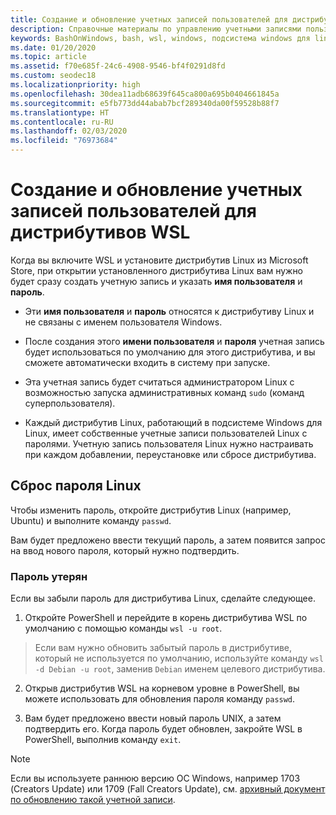 ```yaml
---
title: Создание и обновление учетных записей пользователей для дистрибутивов WSL
description: Справочные материалы по управлению учетными записями пользователей и разрешениями для подсистемы Windows для Linux.
keywords: BashOnWindows, bash, wsl, windows, подсистема windows для linux, windowssubsystem, ubuntu, учетные записи пользователей
ms.date: 01/20/2020
ms.topic: article
ms.assetid: f70e685f-24c6-4908-9546-bf4f0291d8fd
ms.custom: seodec18
ms.localizationpriority: high
ms.openlocfilehash: 30dea11adb68639f645ca800a695b0404661845a
ms.sourcegitcommit: e5fb773dd44abab7bcf289340da00f59528b88f7
ms.translationtype: HT
ms.contentlocale: ru-RU
ms.lasthandoff: 02/03/2020
ms.locfileid: "76973684"
---
```

# <a name="create-and-update-user-accounts-for-wsl-distributions"></a>Создание и обновление учетных записей пользователей для дистрибутивов WSL

Когда вы включите WSL и установите дистрибутив Linux из Microsoft Store, при открытии установленного дистрибутива Linux вам нужно будет сразу создать учетную запись и указать **имя пользователя** и **пароль**.

- Эти **имя пользователя** и **пароль** относятся к дистрибутиву Linux и не связаны с именем пользователя Windows.

- После создания этого **имени пользователя** и **пароля** учетная запись будет использоваться по умолчанию для этого дистрибутива, и вы сможете автоматически входить в систему при запуске.

- Эта учетная запись будет считаться администратором Linux с возможностью запуска административных команд `sudo` (команд суперпользователя).

- Каждый дистрибутив Linux, работающий в подсистеме Windows для Linux, имеет собственные учетные записи пользователей Linux с паролями.  Учетную запись пользователя Linux нужно настраивать при каждом добавлении, переустановке или сбросе дистрибутива.

## <a name="reset-your-linux-password"></a>Сброс пароля Linux

Чтобы изменить пароль, откройте дистрибутив Linux (например, Ubuntu) и выполните команду `passwd`.

Вам будет предложено ввести текущий пароль, а затем появится запрос на ввод нового пароля, который нужно подтвердить.

### <a name="forgot-your-password"></a>Пароль утерян

Если вы забыли пароль для дистрибутива Linux, сделайте следующее.

1. Откройте PowerShell и перейдите в корень дистрибутива WSL по умолчанию с помощью команды `wsl -u root`.

> Если вам нужно обновить забытый пароль в дистрибутиве, который не используется по умолчанию, используйте команду `wsl -d Debian -u root`, заменив `Debian` именем целевого дистрибутива.

2. Открыв дистрибутив WSL на корневом уровне в PowerShell, вы можете использовать для обновления пароля команду `passwd`.

3. Вам будет предложено ввести новый пароль UNIX, а затем подтвердить его. Когда пароль будет обновлен, закройте WSL в PowerShell, выполнив команду `exit`.

> [!NOTE]
> Если вы используете раннюю версию ОС Windows, например 1703 (Creators Update) или 1709 (Fall Creators Update), см. [архивный документ по обновлению такой учетной записи](./user-support-archived.md).
